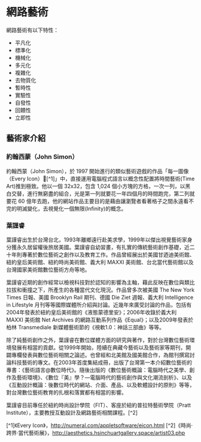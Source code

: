 # 網路藝術

網路藝術有以下特性：

- 平凡化
- 標準化
- 機械化
- 多元化
- 複雜化
- 去物質化
- 暫時性
- 實驗性
- 自發性
- 回饋性
- 立即性

## 藝術家介紹

### 約翰西蒙（John Simon）

約翰西蒙（John Simon），於 1997 開始進行的類似藝術遊戲的作品「每一圖像（Every Icon）[^1]」中，直接運用電腦程式語言以概念性配置將時間藝術(Time Art)推到極致。他以一個 32x32，包含 1,024 個小方塊的方格，一次一列，以黑白交替，進行無窮盡的組合，光是第一列就要花一年四個月的時間跑完，第二列就要花 60 億年去跑，他的網站作品主要目的是藉由讓瀏覽者看著格子之間永遠看不完的明滅變化，去視覺化一個無限(Infinity)的概念。

### 葉謹睿

葉謹睿出生於台灣台北，1993年離鄉遠行赴美求學，1999年以傑出視覺藝術家身分獲永久居留權後旅居美國。葉謹睿自幼習畫，有扎實的傳統藝術創作基礎，近二十年則專著於數位藝術之創作以及教育工作。作品曾經展出於美國甘迺迪美術館、紐約皇后美術館、紐約時尚美術館、義大利 MAXXI 美術館、台北當代藝術館以及台灣國家美術館數位藝術方舟等地。

葉謹睿近期的創作經常以檢視科技對於認知的影響為主軸，藉此反映在數位與類比拉拔和衝撞之下，所產生的各種當代文化現況。作品曾多次被美國 The New York Times 日報、美國 Brooklyn Rail 期刊、德國 Die Ziet 週報、義大利 Intelligence in Lifestyle 月刊等等國際媒體所介紹與討論。近幾年來廣受討論的作品，包括有2004年發表於紐約皇后美術館的《液態蒙德里安》；2006年收錄於義大利 MAXXI 美術館 Net Archives 的網路互動系列作品《Equal》；以及2009年發表於柏林 Transmediale 新媒體藝術節的《視軟1.0：神話三部曲》等等。

除了純藝術創作之外，葉謹睿在數位媒體方面的研究與著作，對於台灣數位藝術環境發展有相當的貢獻。從1999年開始，陸續在典藏今藝術以及藝術家等期刊，開闢專欄發表與數位藝術相關之論述。也曾經和北美館及國美館合作，為館刊撰寫討論科技藝術的專文。在2003年首度集結成冊，出版了台灣第一本介紹數位藝術的專書：《藝術語言@數位時代》。隨後出版的《數位藝術概論：電腦時代之美學、創作及藝術環境》、《數位『美』學？—電腦時代的藝術創作與文化潮流剖析》、以及《互動設計概論：後數位時代的網站、介面、產品、以及軟體設計的原則》等等，對台灣數位藝術教育的扎根和落實都有相當的影響。

葉謹睿目前專任於紐約時尚設計學院（FIT）、客座於紐約普拉特藝術學院（Pratt Institute），主要教授互動設計及網路藝術相關課程。[^2]

[^1]《Every Icon》，http://numeral.com/appletsoftware/eicon.html
[^2]《時尚‧跨界‧當代藝術展》，http://aesthetics.hsinchuartgallery.space/artist03.php